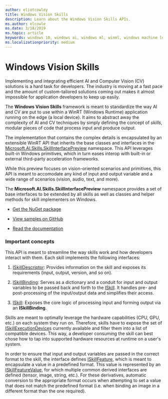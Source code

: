 ```yaml
---
author: eliotcowley
title: Windows Vision Skills
description: Learn about the Windows Vision Skills APIs.
ms.author: elcowle
ms.date: 3/18/2019
ms.topic: article
keywords: windows 10, windows ai, windows ml, winml, windows machine learning, windows vision skills
ms.localizationpriority: medium
---
```


# Windows Vision Skills

Implementing and integrating efficient AI and Computer Vision (CV) solutions is a hard task for developers. The industry is moving at a fast pace and the amount of custom-tailored solutions coming out makes it almost impossible for application developers to keep up easily.

The **Windows Vision Skills** framework is meant to standardize the way AI and CV are put to use within a WinRT (Windows Runtime) application running on the edge (a local device). It aims to abstract away the complexity of AI and CV techniques by simply defining the concept of *skills*, modular pieces of code that process input and produce output. 

The implementation that contains the complex details is encapsulated by an extensible WinRT API that inherits the base classes and interfaces in the [Microsoft.AI.Skills.SkillInterfacePreview](TODO) namespace. This API leverages built-in Windows primitives, which in turn eases interop with built-in or external third-party acceleration frameworks. 

While this preview focuses on vision-oriented scenarios and primitives, this API is meant to accomodate any kind of input and output variable and a wide range of scenarios (vision, audio, text, and more).

The **Microsoft.AI.Skills.SkillInterfacePreview** namespace provides a set of base interfaces to be extended by all skills as well as classes and helper methods for skill implementers on Windows.

* [Get the NuGet package](TODO)

* [View samples on GitHub](https://github.com/Microsoft/WindowsVisionSkillsPreview)

* [Read the documentation](TODO)

### Important concepts

This API is meant to streamline the way skills work and how developers interact with them. Each skill implements the following interfaces:

1. [ISkillDescriptor](TODO): Provides information on the skill and exposes its requirements (input, output, version, and so on).

2. [ISkillBinding](TODO): Serves as a dictionary and a conduit for input and output variables to be passed back and forth to the [ISkill](TODO). It handles pre- and post-processing of the input/output data and simplifies their access.

3. [ISkill](TODO): Exposes the core logic of processing input and forming output via an **ISkillBinding**.

Skills are meant to optimally leverage the hardware capabilities (CPU, GPU, etc.) on each system they run on. Therefore, skills have to expose the set of [ISkillExecutionDevice](TODO)s currently available and filter them into a list of compatible devices. This way, a developer consuming the skill can best chose how to tap into supported hardware resources at runtime on a user's system. 

In order to ensure that input and output variables are passed in the correct format to the skill, the interface defines [ISkillFeature](TODO), which is meant to encapsulate a value in a predefined format. This value is represented by an [ISkillFeatureValue](TODO), for which multiple common derived interfaces are defined (tensor, image, string, etc.). For these derivatives, automatic conversion to the appropriate format occurs when attempting to set a value that does not match the predefined format (i.e. when binding an image in a different format than the one required).
